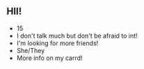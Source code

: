 ## HII!


- 15
- I don't talk much but don't be afraid to int! 
- I'm looking for more friends! 
- She/They
- More info on my carrd!
